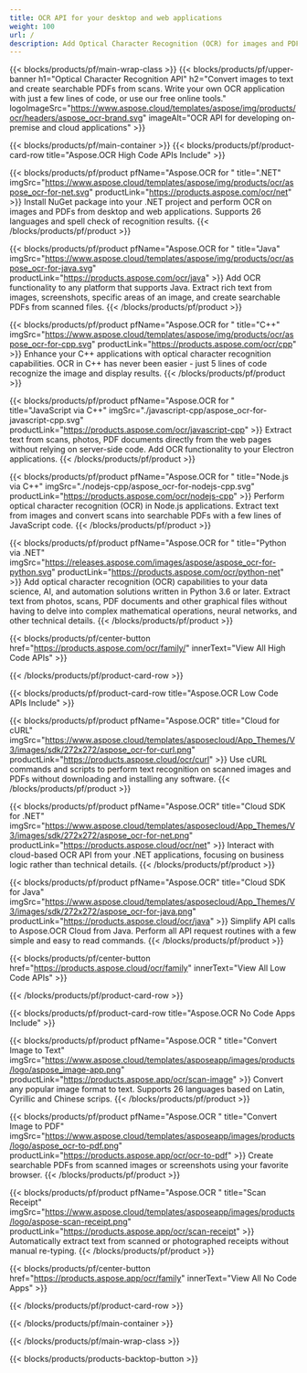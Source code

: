 ```yaml
---
title: OCR API for your desktop and web applications
weight: 100
url: /
description: Add Optical Character Recognition (OCR) for images and PDF files to your .NET, Java, C++, JavaScript and Python applications in less than 10 lines of code.
---
```


{{< blocks/products/pf/main-wrap-class >}}
{{< blocks/products/pf/upper-banner h1="Optical Character Recognition API" h2="Convert images to text and create searchable PDFs from scans. Write your own OCR application with just a few lines of code, or use our free online tools." logoImageSrc="https://www.aspose.cloud/templates/aspose/img/products/ocr/headers/aspose_ocr-brand.svg" imageAlt="OCR API for developing on-premise and cloud applications" >}}

{{< blocks/products/pf/main-container >}}
{{< blocks/products/pf/product-card-row title="Aspose.OCR High Code APIs Include" >}}

{{< blocks/products/pf/product pfName="Aspose.OCR for " title=".NET" imgSrc="https://www.aspose.cloud/templates/aspose/img/products/ocr/aspose_ocr-for-net.svg" productLink="https://products.aspose.com/ocr/net" >}}
Install NuGet package into your .NET project and perform OCR on images and PDFs from desktop and web applications. Supports 26 languages and spell check of recognition results.
{{< /blocks/products/pf/product >}}

{{< blocks/products/pf/product pfName="Aspose.OCR for " title="Java" imgSrc="https://www.aspose.cloud/templates/aspose/img/products/ocr/aspose_ocr-for-java.svg" productLink="https://products.aspose.com/ocr/java" >}}
Add OCR functionality to any platform that supports Java. Extract rich text from images, screenshots, specific areas of an image, and create searchable PDFs from scanned files.
{{< /blocks/products/pf/product >}}

{{< blocks/products/pf/product pfName="Aspose.OCR for " title="C++" imgSrc="https://www.aspose.cloud/templates/aspose/img/products/ocr/aspose_ocr-for-cpp.svg" productLink="https://products.aspose.com/ocr/cpp" >}}
Enhance your C++ applications with optical character recognition capabilities. OCR in C++ has never been easier - just 5 lines of code recognize the image and display results.
{{< /blocks/products/pf/product >}}

{{< blocks/products/pf/product pfName="Aspose.OCR for " title="JavaScript via C++" imgSrc="./javascript-cpp/aspose_ocr-for-javascript-cpp.svg" productLink="https://products.aspose.com/ocr/javascript-cpp" >}}
Extract text from scans, photos, PDF documents directly from the web pages without relying on server-side code. Add OCR functionality to your Electron applications.
{{< /blocks/products/pf/product >}}

{{< blocks/products/pf/product pfName="Aspose.OCR for " title="Node.js via C++" imgSrc="./nodejs-cpp/aspose_ocr-for-nodejs-cpp.svg" productLink="https://products.aspose.com/ocr/nodejs-cpp" >}}
Perform optical character recognition (OCR) in Node.js applications. Extract text from images and convert scans into searchable PDFs with a few lines of JavaScript code.
{{< /blocks/products/pf/product >}}

{{< blocks/products/pf/product pfName="Aspose.OCR for " title="Python via .NET" imgSrc="https://releases.aspose.com/images/aspose/aspose_ocr-for-python.svg" productLink="https://products.aspose.com/ocr/python-net" >}}
Add optical character recognition (OCR) capabilities to your data science, AI, and automation solutions written in Python 3.6 or later. Extract text from photos, scans, PDF documents and other graphical files without having to delve into complex mathematical operations, neural networks, and other technical details.
{{< /blocks/products/pf/product >}}

{{< blocks/products/pf/center-button href="https://products.aspose.com/ocr/family/" innerText="View All High Code APIs" >}}

{{< /blocks/products/pf/product-card-row >}}

{{< blocks/products/pf/product-card-row title="Aspose.OCR Low Code APIs Include" >}}

{{< blocks/products/pf/product pfName="Aspose.OCR" title="Cloud for cURL" imgSrc="https://www.aspose.cloud/templates/asposecloud/App_Themes/V3/images/sdk/272x272/aspose_ocr-for-curl.png" productLink="https://products.aspose.cloud/ocr/curl" >}}
Use cURL commands and scripts to perform text recognition on scanned images and PDFs without downloading and installing any software.
{{< /blocks/products/pf/product >}}

{{< blocks/products/pf/product pfName="Aspose.OCR" title="Cloud SDK for .NET" imgSrc="https://www.aspose.cloud/templates/asposecloud/App_Themes/V3/images/sdk/272x272/aspose_ocr-for-net.png" productLink="https://products.aspose.cloud/ocr/net" >}}
Interact with cloud-based OCR API from your .NET applications, focusing on business logic rather than technical details.
{{< /blocks/products/pf/product >}}

{{< blocks/products/pf/product pfName="Aspose.OCR" title="Cloud SDK for Java" imgSrc="https://www.aspose.cloud/templates/asposecloud/App_Themes/V3/images/sdk/272x272/aspose_ocr-for-java.png" productLink="https://products.aspose.cloud/ocr/java" >}}
Simplify API calls to Aspose.OCR Cloud from Java. Perform all API request routines with a few simple and easy to read commands.
{{< /blocks/products/pf/product >}}

{{< blocks/products/pf/center-button href="https://products.aspose.cloud/ocr/family" innerText="View All Low Code APIs" >}}

{{< /blocks/products/pf/product-card-row >}}

{{< blocks/products/pf/product-card-row title="Aspose.OCR No Code Apps Include" >}}

{{< blocks/products/pf/product pfName="Aspose.OCR " title="Convert Image to Text" imgSrc="https://www.aspose.cloud/templates/asposeapp/images/products/logo/aspose_image-app.png" productLink="https://products.aspose.app/ocr/scan-image" >}}
Convert any popular image format to text. Supports 26 languages based on Latin, Cyrillic and Chinese scrips.
{{< /blocks/products/pf/product >}}

{{< blocks/products/pf/product pfName="Aspose.OCR " title="Convert Image to PDF" imgSrc="https://www.aspose.cloud/templates/asposeapp/images/products/logo/aspose_ocr-to-pdf.png" productLink="https://products.aspose.app/ocr/ocr-to-pdf" >}}
Create searchable PDFs from scanned images or screenshots using your favorite browser.
{{< /blocks/products/pf/product >}}

{{< blocks/products/pf/product pfName="Aspose.OCR " title="Scan Receipt" imgSrc="https://www.aspose.cloud/templates/asposeapp/images/products/logo/aspose-scan-receipt.png" productLink="https://products.aspose.app/ocr/scan-receipt" >}}
Automatically extract text from scanned or photographed receipts without manual re-typing.
{{< /blocks/products/pf/product >}}

{{< blocks/products/pf/center-button href="https://products.aspose.app/ocr/family" innerText="View All No Code Apps" >}}

{{< /blocks/products/pf/product-card-row >}}

{{< /blocks/products/pf/main-container >}}

{{< /blocks/products/pf/main-wrap-class >}}

{{< blocks/products/products-backtop-button >}}
